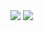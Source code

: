<!-- My GitHub stats -->
<img src="https://github-readme-stats-qc799lda2-tmrsich.vercel.app/api?username=tmrsich&theme=algolia&show_icons=true"/>

<!-- My top languages -->
<img src="https://github-readme-stats-qc799lda2-tmrsich.vercel.app/api/top-langs/?username=tmrsich&theme=algolia&count_private=true&langs_count=50&layout=compact"/>
